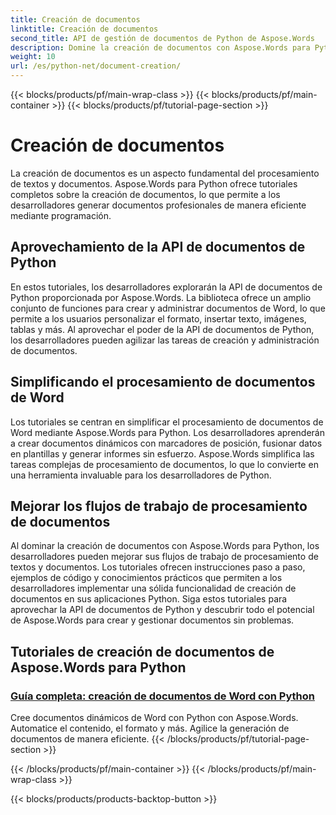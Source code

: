 ```yaml
---
title: Creación de documentos
linktitle: Creación de documentos
second_title: API de gestión de documentos de Python de Aspose.Words
description: Domine la creación de documentos con Aspose.Words para Python. Cree documentos dinámicos, personalice el formato y agilice el procesamiento de documentos de Word.
weight: 10
url: /es/python-net/document-creation/
---
```


{{< blocks/products/pf/main-wrap-class >}}
{{< blocks/products/pf/main-container >}}
{{< blocks/products/pf/tutorial-page-section >}}

# Creación de documentos


La creación de documentos es un aspecto fundamental del procesamiento de textos y documentos. Aspose.Words para Python ofrece tutoriales completos sobre la creación de documentos, lo que permite a los desarrolladores generar documentos profesionales de manera eficiente mediante programación.

## Aprovechamiento de la API de documentos de Python

En estos tutoriales, los desarrolladores explorarán la API de documentos de Python proporcionada por Aspose.Words. La biblioteca ofrece un amplio conjunto de funciones para crear y administrar documentos de Word, lo que permite a los usuarios personalizar el formato, insertar texto, imágenes, tablas y más. Al aprovechar el poder de la API de documentos de Python, los desarrolladores pueden agilizar las tareas de creación y administración de documentos.

## Simplificando el procesamiento de documentos de Word

Los tutoriales se centran en simplificar el procesamiento de documentos de Word mediante Aspose.Words para Python. Los desarrolladores aprenderán a crear documentos dinámicos con marcadores de posición, fusionar datos en plantillas y generar informes sin esfuerzo. Aspose.Words simplifica las tareas complejas de procesamiento de documentos, lo que lo convierte en una herramienta invaluable para los desarrolladores de Python.

## Mejorar los flujos de trabajo de procesamiento de documentos

Al dominar la creación de documentos con Aspose.Words para Python, los desarrolladores pueden mejorar sus flujos de trabajo de procesamiento de textos y documentos. Los tutoriales ofrecen instrucciones paso a paso, ejemplos de código y conocimientos prácticos que permiten a los desarrolladores implementar una sólida funcionalidad de creación de documentos en sus aplicaciones Python. Siga estos tutoriales para aprovechar la API de documentos de Python y descubrir todo el potencial de Aspose.Words para crear y gestionar documentos sin problemas.

## Tutoriales de creación de documentos de Aspose.Words para Python
### [Guía completa: creación de documentos de Word con Python](./creating-word-documents-using-python/)
Cree documentos dinámicos de Word con Python con Aspose.Words. Automatice el contenido, el formato y más. Agilice la generación de documentos de manera eficiente.
{{< /blocks/products/pf/tutorial-page-section >}}

{{< /blocks/products/pf/main-container >}}
{{< /blocks/products/pf/main-wrap-class >}}

{{< blocks/products/products-backtop-button >}}
